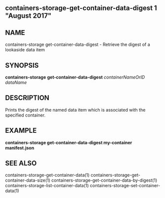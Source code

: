 ## containers-storage-get-container-data-digest 1 "August 2017"

## NAME
containers-storage get-container-data-digest - Retrieve the digest of a lookaside data item

## SYNOPSIS
**containers-storage** **get-container-data-digest** *containerNameOrID* *dataName*

## DESCRIPTION
Prints the digest of the named data item which is associated with the specified
container.

## EXAMPLE
**containers-storage get-container-data-digest my-container manifest.json**

## SEE ALSO
containers-storage-get-container-data(1)
containers-storage-get-container-data-size(1)
containers-storage-get-container-data-by-digest(1)
containers-storage-list-container-data(1)
containers-storage-set-container-data(1)
